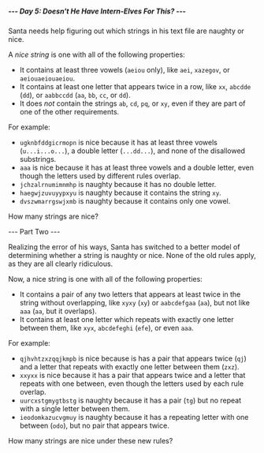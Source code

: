 ##### --- Day 5: Doesn't He Have Intern-Elves For This? ---

Santa needs help figuring out which strings in his text file are naughty or
nice.

A *nice string* is one with all of the following properties:

- It contains at least three vowels (`aeiou` only), like `aei`, `xazegov`, or
`aeiouaeiouaeiou`.
- It contains at least one letter that appears twice in a row, like `xx`,
`abcdde` (`dd`), or `aabbccdd` (`aa`, `bb`, `cc`, or `dd`).
- It does *not* contain the strings `ab`, `cd`, `pq`, or `xy`, even if they are
part of one of the other requirements.

For example:

- `ugknbfddgicrmopn` is nice because it has at least three vowels
(`u...i...o...`), a double letter (`...dd...`), and none of the disallowed
substrings.
- `aaa` is nice because it has at least three vowels and a double letter, even
though the letters used by different rules overlap.
- `jchzalrnumimnmhp` is naughty because it has no double letter.
- `haegwjzuvuyypxyu` is naughty because it contains the string `xy`.
- `dvszwmarrgswjxmb` is naughty because it contains only one vowel.

How many strings are nice?

--- Part Two ---

Realizing the error of his ways, Santa has switched to a better model of
determining whether a string is naughty or nice. None of the old rules apply, as
they are all clearly ridiculous.

Now, a nice string is one with all of the following properties:

- It contains a pair of any two letters that appears at least twice in the
string without overlapping, like `xyxy` (`xy`) or `aabcdefgaa` (`aa`), but not
like `aaa` (`aa`, but it overlaps).
- It contains at least one letter which repeats with exactly one letter between
them, like `xyx`, `abcdefeghi` (`efe`), or even `aaa`.

For example:

- `qjhvhtzxzqqjkmpb` is nice because is has a pair that appears twice (`qj`) and
a letter that repeats with exactly one letter between them (`zxz`).
- `xxyxx` is nice because it has a pair that appears twice and a letter that
repeats with one between, even though the letters used by each rule overlap.
- `uurcxstgmygtbstg` is naughty because it has a pair (`tg`) but no repeat with
a single letter between them.
- `ieodomkazucvgmuy` is naughty because it has a repeating letter with one
between (`odo`), but no pair that appears twice.

How many strings are nice under these new rules?
